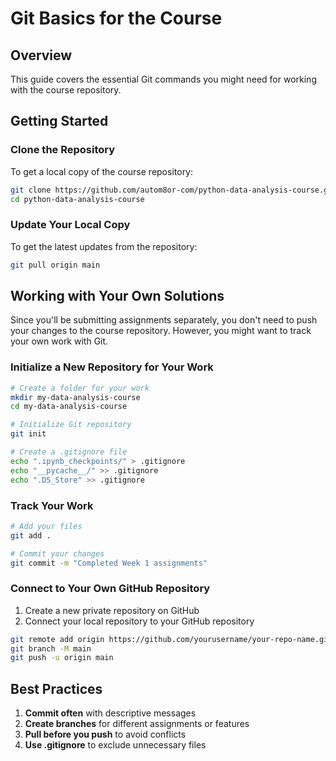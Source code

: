 # Git Basics for the Course

## Overview
This guide covers the essential Git commands you might need for working with the course repository.

## Getting Started

### Clone the Repository
To get a local copy of the course repository:

```bash
git clone https://github.com/autom8or-com/python-data-analysis-course.git
cd python-data-analysis-course
```

### Update Your Local Copy
To get the latest updates from the repository:

```bash
git pull origin main
```

## Working with Your Own Solutions

Since you'll be submitting assignments separately, you don't need to push your changes to the course repository. However, you might want to track your own work with Git.

### Initialize a New Repository for Your Work

```bash
# Create a folder for your work
mkdir my-data-analysis-course
cd my-data-analysis-course

# Initialize Git repository
git init

# Create a .gitignore file
echo ".ipynb_checkpoints/" > .gitignore
echo "__pycache__/" >> .gitignore
echo ".DS_Store" >> .gitignore
```

### Track Your Work

```bash
# Add your files
git add .

# Commit your changes
git commit -m "Completed Week 1 assignments"
```

### Connect to Your Own GitHub Repository

1. Create a new private repository on GitHub
2. Connect your local repository to your GitHub repository

```bash
git remote add origin https://github.com/yourusername/your-repo-name.git
git branch -M main
git push -u origin main
```

## Best Practices

1. **Commit often** with descriptive messages
2. **Create branches** for different assignments or features
3. **Pull before you push** to avoid conflicts
4. **Use .gitignore** to exclude unnecessary files